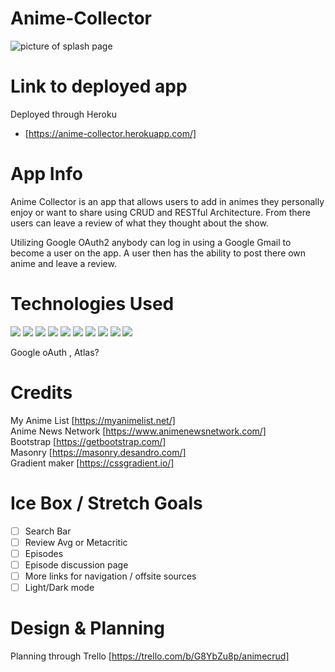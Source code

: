 # Anime-Collector
![picture of splash page](https://i.imgur.com/nMZJD9V.png)
# Link to deployed app 
Deployed through Heroku
- [https://anime-collector.herokuapp.com/]
<!-- start of description -->
# App Info
Anime Collector is an app that allows users to add in animes they personally enjoy or want to share using CRUD and RESTful Architecture. From there users can leave a review of what they thought about the show.

Utilizing Google OAuth2 anybody can log in using a Google Gmail to become a user on the app. A user then has the ability to post there own anime and leave a review. 

# Technologies Used 
<img src="https://img.shields.io/badge/JavaScript-323330?style=for-the-badge&logo=javascript&logoColor=F7DF1E"/>
<img src="https://img.shields.io/badge/CSS3-1572B6?style=for-the-badge&logo=css3&logoColor=white"/>
<img src="https://img.shields.io/badge/HTML5-E34F26?style=for-the-badge&logo=html5&logoColor=white"/>
<img src="https://img.shields.io/badge/GIT-E44C30?style=for-the-badge&logo=git&logoColor=white"/>

<img src="https://img.shields.io/badge/MongoDB-4EA94B?style=for-the-badge&logo=mongodb&logoColor=white"/>
<img src="https://img.shields.io/badge/-Mongoose-inactive?logo=MongoDB&logoColor=white&style=flat-square"/>
<img src="https://img.shields.io/badge/Node.js-339933?style=for-the-badge&logo=nodedotjs&logoColor=white"/>
<img src="https://img.shields.io/badge/Heroku-430098?style=for-the-badge&logo=heroku&logoColor=white"/>
<img src="https://img.shields.io/badge/Express.js-404D59?style=flat-square)"/>


<img src="https://img.shields.io/badge/Bootstrap-563D7C?style=for-the-badge&logo=bootstrap&logoColor=white"/>

 Google oAuth , Atlas?

# Credits 
My Anime List
[https://myanimelist.net/]<br>
Anime News Network
[https://www.animenewsnetwork.com/]<br>
Bootstrap
[https://getbootstrap.com/]<br>
Masonry
[https://masonry.desandro.com/]<br>
Gradient maker
[https://cssgradient.io/]<br>

# Ice Box / Stretch Goals
- [ ] Search Bar
- [ ] Review Avg or Metacritic
- [ ] Episodes
- [ ] Episode discussion page
- [ ] More links for navigation / offsite sources
- [ ] Light/Dark mode

# Design & Planning
Planning through Trello
[https://trello.com/b/G8YbZu8p/animecrud]

